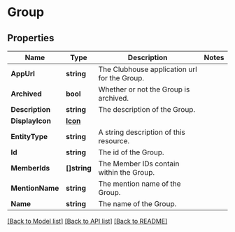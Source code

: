# Group

## Properties

Name | Type | Description | Notes
------------ | ------------- | ------------- | -------------
**AppUrl** | **string** | The Clubhouse application url for the Group. | 
**Archived** | **bool** | Whether or not the Group is archived. | 
**Description** | **string** | The description of the Group. | 
**DisplayIcon** | [**Icon**](Icon.md) |  | 
**EntityType** | **string** | A string description of this resource. | 
**Id** | **string** | The id of the Group. | 
**MemberIds** | **[]string** | The Member IDs contain within the Group. | 
**MentionName** | **string** | The mention name of the Group. | 
**Name** | **string** | The name of the Group. | 

[[Back to Model list]](../README.md#documentation-for-models) [[Back to API list]](../README.md#documentation-for-api-endpoints) [[Back to README]](../README.md)


